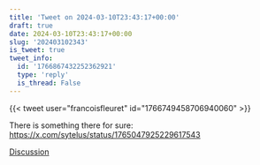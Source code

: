 ```yaml
---
title: 'Tweet on 2024-03-10T23:43:17+00:00'
draft: true
date: 2024-03-10T23:43:17+00:00
slug: '202403102343'
is_tweet: true
tweet_info:
  id: '1766867432252362921'
  type: 'reply'
  is_thread: False
---
```




{{< tweet user="francoisfleuret" id="1766749458706940060" >}}

There is something there for sure: <https://x.com/sytelus/status/1765047925229617543>

[Discussion](https://x.com/sytelus/status/1766867432252362921)

